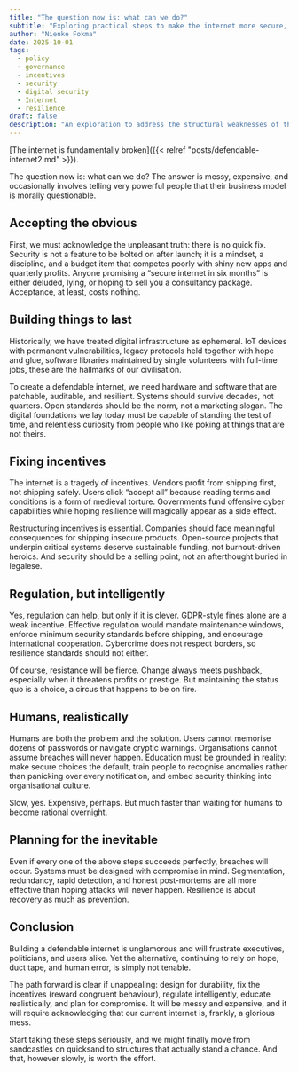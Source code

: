 ```yaml
---
title: "The question now is: what can we do?"
subtitle: "Exploring practical steps to make the internet more secure, resilient, and reliable"
author: "Nienke Fokma"
date: 2025-10-01
tags:
  - policy
  - governance
  - incentives
  - security
  - digital security
  - Internet
  - resilience
draft: false
description: "An exploration to address the structural weaknesses of the internet and move towards a more defendable digital world."
---
```


[The internet is fundamentally broken]({{< relref "posts/defendable-internet2.md" >}}).

The question now is: what can we do? The answer is messy, expensive, and occasionally involves telling very powerful people that their business model is morally questionable.

## Accepting the obvious

First, we must acknowledge the unpleasant truth: there is no quick fix. Security is not a feature to be bolted on after launch; it is a mindset, a discipline, and a budget item that competes poorly with shiny new apps and quarterly profits. Anyone promising a “secure internet in six months” is either deluded, lying, or hoping to sell you a consultancy package. Acceptance, at least, costs nothing.

## Building things to last

Historically, we have treated digital infrastructure as ephemeral. IoT devices with permanent vulnerabilities, legacy protocols held together with hope and glue, software libraries maintained by single volunteers with full-time jobs, these are the hallmarks of our civilisation.

To create a defendable internet, we need hardware and software that are patchable, auditable, and resilient. Systems should survive decades, not quarters. Open standards should be the norm, not a marketing slogan. The digital foundations we lay today must be capable of standing the test of time, and relentless curiosity from people who like poking at things that are not theirs.

## Fixing incentives

The internet is a tragedy of incentives. Vendors profit from shipping first, not shipping safely. Users click “accept all” because reading terms and conditions is a form of medieval torture. Governments fund offensive cyber capabilities while hoping resilience will magically appear as a side effect.

Restructuring incentives is essential. Companies should face meaningful consequences for shipping insecure products. Open-source projects that underpin critical systems deserve sustainable funding, not burnout-driven heroics. And security should be a selling point, not an afterthought buried in legalese.

## Regulation, but intelligently

Yes, regulation can help, but only if it is clever. GDPR-style fines alone are a weak incentive. Effective regulation would mandate maintenance windows, enforce minimum security standards before shipping, and encourage international cooperation. Cybercrime does not respect borders, so resilience standards should not either.

Of course, resistance will be fierce. Change always meets pushback, especially when it threatens profits or prestige. But maintaining the status quo is a choice, a circus that happens to be on fire.

## Humans, realistically

Humans are both the problem and the solution. Users cannot memorise dozens of passwords or navigate cryptic warnings. Organisations cannot assume breaches will never happen. Education must be grounded in reality: make secure choices the default, train people to recognise anomalies rather than panicking over every notification, and embed security thinking into organisational culture.

Slow, yes. Expensive, perhaps. But much faster than waiting for humans to become rational overnight.

## Planning for the inevitable

Even if every one of the above steps succeeds perfectly, breaches will occur. Systems must be designed with compromise in mind. Segmentation, redundancy, rapid detection, and honest post-mortems are all more effective than hoping attacks will never happen. Resilience is about recovery as much as prevention.

## Conclusion

Building a defendable internet is unglamorous and will frustrate executives, politicians, and users alike. Yet the alternative, continuing to rely on hope, duct tape, and human error, is simply not tenable.

The path forward is clear if unappealing: design for durability, fix the incentives (reward congruent behaviour), regulate intelligently, educate realistically, and plan for compromise. It will be messy and expensive, and it will require acknowledging that our current internet is, frankly, a glorious mess.

Start taking these steps seriously, and we might finally move from sandcastles on quicksand to structures that actually stand a chance. And that, however slowly, is worth the effort.

